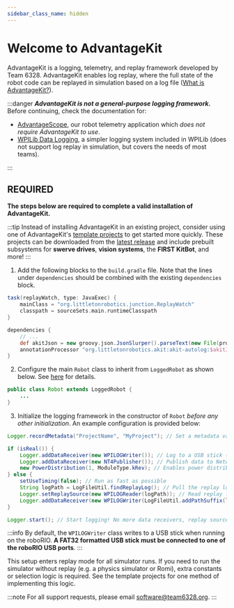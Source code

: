 ```yaml
---
sidebar_class_name: hidden
---
```


# Welcome to AdvantageKit

AdvantageKit is a logging, telemetry, and replay framework developed by Team 6328. AdvantageKit enables log replay, where the full state of the robot code can be replayed in simulation based on a log file ([What is AdvantageKit?](/getting-started/what-is-advantagekit/)).

:::danger
**_AdvantageKit is not a general-purpose logging framework._** Before continuing, check the documentation for:

- [AdvantageScope](https://docs.advantagescope.org), our robot telemetry application which _does not require AdvantageKit to use_.
- [WPILib Data Logging](https://docs.wpilib.org/en/stable/docs/software/telemetry/datalog.html), a simpler logging system included in WPILib (does not support log replay in simulation, but covers the needs of most teams).

:::

## REQUIRED

**The steps below are required to complete a valid installation of AdvantageKit.**

:::tip
Instead of installing AdvantageKit in an existing project, consider using one of AdvantageKit's [template projects](/category/template-projects) to get started more quickly. These projects can be downloaded from the [latest release](https://github.com/Mechanical-Advantage/AdvantageKit/releases/latest) and include prebuilt subsystems for **swerve drives**, **vision systems**, the **FIRST KitBot**, and more!
:::

1. Add the following blocks to the `build.gradle` file. Note that the lines under `dependencies` should be combined with the existing `dependencies` block.

```groovy
task(replayWatch, type: JavaExec) {
    mainClass = "org.littletonrobotics.junction.ReplayWatch"
    classpath = sourceSets.main.runtimeClasspath
}

dependencies {
    // ...
    def akitJson = new groovy.json.JsonSlurper().parseText(new File(projectDir.getAbsolutePath() + "/vendordeps/AdvantageKit.json").text)
    annotationProcessor "org.littletonrobotics.akit:akit-autolog:$akitJson.version"
}
```

2. Configure the main `Robot` class to inherit from `LoggedRobot` as shown below. See [here](./existing-projects.md#robot-configuration) for details.

```java
public class Robot extends LoggedRobot {
    ...
}
```

3. Initialize the logging framework in the constructor of `Robot` _before any other initialization_. An example configuration is provided below:

```java
Logger.recordMetadata("ProjectName", "MyProject"); // Set a metadata value

if (isReal()) {
    Logger.addDataReceiver(new WPILOGWriter()); // Log to a USB stick ("/U/logs")
    Logger.addDataReceiver(new NT4Publisher()); // Publish data to NetworkTables
    new PowerDistribution(1, ModuleType.kRev); // Enables power distribution logging
} else {
    setUseTiming(false); // Run as fast as possible
    String logPath = LogFileUtil.findReplayLog(); // Pull the replay log from AdvantageScope (or prompt the user)
    Logger.setReplaySource(new WPILOGReader(logPath)); // Read replay log
    Logger.addDataReceiver(new WPILOGWriter(LogFileUtil.addPathSuffix(logPath, "_sim"))); // Save outputs to a new log
}

Logger.start(); // Start logging! No more data receivers, replay sources, or metadata values may be added.
```

:::info
By default, the `WPILOGWriter` class writes to a USB stick when running on the roboRIO. **A FAT32 formatted USB stick must be connected to one of the roboRIO USB ports**.
:::

This setup enters replay mode for all simulator runs. If you need to run the simulator without replay (e.g. a physics simulator or Romi), extra constants or selection logic is required. See the template projects for one method of implementing this logic.

:::note
For all support requests, please email software@team6328.org.
:::
